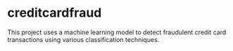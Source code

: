 # creditcardfraud
This project uses a machine learning model to detect fraudulent credit card transactions using various classification techniques.
